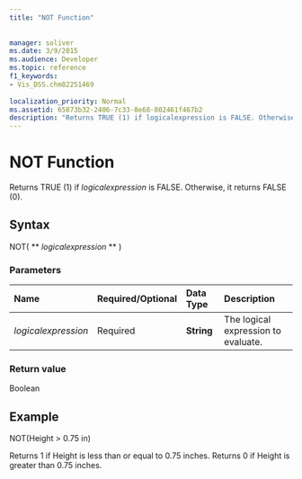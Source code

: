 ```yaml
---
title: "NOT Function"
 
 
manager: soliver
ms.date: 3/9/2015
ms.audience: Developer
ms.topic: reference
f1_keywords:
- Vis_DSS.chm82251469
 
localization_priority: Normal
ms.assetid: 65873b32-2406-7c33-8e68-802461f467b2
description: "Returns TRUE (1) if logicalexpression is FALSE. Otherwise, it returns FALSE (0)."
---
```


# NOT Function

Returns TRUE (1) if  _logicalexpression_ is FALSE. Otherwise, it returns FALSE (0). 
  
## Syntax

NOT( ** *logicalexpression* ** ) 
  
### Parameters

|**Name**|**Required/Optional**|**Data Type**|**Description**|
|:-----|:-----|:-----|:-----|
| _logicalexpression_ <br/> |Required  <br/> |**String** <br/> |The logical expression to evaluate.  <br/> |
   
### Return value

Boolean
  
## Example

NOT(Height \> 0.75 in) 
  
Returns 1 if Height is less than or equal to 0.75 inches. Returns 0 if Height is greater than 0.75 inches. 
  

